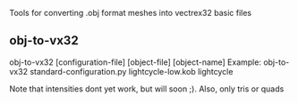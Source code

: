 Tools for converting .obj format meshes into vectrex32 basic files

obj-to-vx32
-----------

obj-to-vx32 [configuration-file] [object-file] [object-name]
Example: obj-to-vx32 standard-configuration.py lightcycle-low.kob lightcycle

Note that intensities dont yet work, but will soon ;).  Also, only tris or quads
